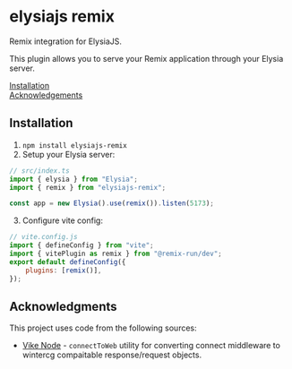# elysiajs remix

Remix integration for ElysiaJS.

This plugin allows you to serve your Remix application through your Elysia server.

[Installation](#installation)  
[Acknowledgements](#cknowledgments)

## Installation

1. `npm install elysiajs-remix`
2. Setup your Elysia server:

```ts
// src/index.ts
import { elysia } from "Elysia";
import { remix } from "elysiajs-remix";

const app = new Elysia().use(remix()).listen(5173);
```

3. Configure vite config:

```js
// vite.config.js
import { defineConfig } from "vite";
import { vitePlugin as remix } from "@remix-run/dev";
export default defineConfig({
    plugins: [remix()],
});
```

## Acknowledgments

This project uses code from the following sources:

-   [Vike Node](https://github.com/vikejs/vike-node/tree/main) - `connectToWeb` utility for converting connect middleware to wintercg compaitable response/request objects.

